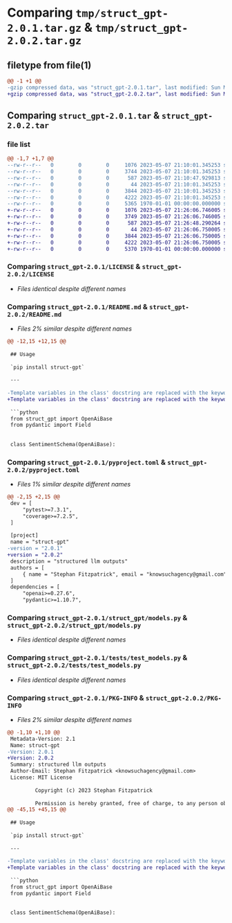 # Comparing `tmp/struct_gpt-2.0.1.tar.gz` & `tmp/struct_gpt-2.0.2.tar.gz`

## filetype from file(1)

```diff
@@ -1 +1 @@
-gzip compressed data, was "struct_gpt-2.0.1.tar", last modified: Sun May  7 21:10:47 2023, max compression
+gzip compressed data, was "struct_gpt-2.0.2.tar", last modified: Sun May  7 21:26:48 2023, max compression
```

## Comparing `struct_gpt-2.0.1.tar` & `struct_gpt-2.0.2.tar`

### file list

```diff
@@ -1,7 +1,7 @@
--rw-r--r--   0        0        0     1076 2023-05-07 21:10:01.345253 struct_gpt-2.0.1/LICENSE
--rw-r--r--   0        0        0     3744 2023-05-07 21:10:01.345253 struct_gpt-2.0.1/README.md
--rw-r--r--   0        0        0      587 2023-05-07 21:10:47.929813 struct_gpt-2.0.1/pyproject.toml
--rw-r--r--   0        0        0       44 2023-05-07 21:10:01.345253 struct_gpt-2.0.1/struct_gpt/__init__.py
--rw-r--r--   0        0        0     3844 2023-05-07 21:10:01.345253 struct_gpt-2.0.1/struct_gpt/models.py
--rw-r--r--   0        0        0     4222 2023-05-07 21:10:01.345253 struct_gpt-2.0.1/tests/test_models.py
--rw-r--r--   0        0        0     5365 1970-01-01 00:00:00.000000 struct_gpt-2.0.1/PKG-INFO
+-rw-r--r--   0        0        0     1076 2023-05-07 21:26:06.746005 struct_gpt-2.0.2/LICENSE
+-rw-r--r--   0        0        0     3749 2023-05-07 21:26:06.746005 struct_gpt-2.0.2/README.md
+-rw-r--r--   0        0        0      587 2023-05-07 21:26:48.290264 struct_gpt-2.0.2/pyproject.toml
+-rw-r--r--   0        0        0       44 2023-05-07 21:26:06.750005 struct_gpt-2.0.2/struct_gpt/__init__.py
+-rw-r--r--   0        0        0     3844 2023-05-07 21:26:06.750005 struct_gpt-2.0.2/struct_gpt/models.py
+-rw-r--r--   0        0        0     4222 2023-05-07 21:26:06.750005 struct_gpt-2.0.2/tests/test_models.py
+-rw-r--r--   0        0        0     5370 1970-01-01 00:00:00.000000 struct_gpt-2.0.2/PKG-INFO
```

### Comparing `struct_gpt-2.0.1/LICENSE` & `struct_gpt-2.0.2/LICENSE`

 * *Files identical despite different names*

### Comparing `struct_gpt-2.0.1/README.md` & `struct_gpt-2.0.2/README.md`

 * *Files 2% similar despite different names*

```diff
@@ -12,15 +12,15 @@
 
 ## Usage
 
 `pip install struct-gpt`
 
 ---
 
-Template variables in the class' docstring are replaced with the keyword arguments passed to `create`.
+Template variables in the class' docstring are replaced with the keyword arguments passed to `from_openai`.
 
 ```python
 from struct_gpt import OpenAiBase
 from pydantic import Field
 
 
 class SentimentSchema(OpenAiBase):
```

### Comparing `struct_gpt-2.0.1/pyproject.toml` & `struct_gpt-2.0.2/pyproject.toml`

 * *Files 1% similar despite different names*

```diff
@@ -2,15 +2,15 @@
 dev = [
     "pytest>=7.3.1",
     "coverage>=7.2.5",
 ]
 
 [project]
 name = "struct-gpt"
-version = "2.0.1"
+version = "2.0.2"
 description = "structured llm outputs"
 authors = [
     { name = "Stephan Fitzpatrick", email = "knowsuchagency@gmail.com" },
 ]
 dependencies = [
     "openai>=0.27.6",
     "pydantic>=1.10.7",
```

### Comparing `struct_gpt-2.0.1/struct_gpt/models.py` & `struct_gpt-2.0.2/struct_gpt/models.py`

 * *Files identical despite different names*

### Comparing `struct_gpt-2.0.1/tests/test_models.py` & `struct_gpt-2.0.2/tests/test_models.py`

 * *Files identical despite different names*

### Comparing `struct_gpt-2.0.1/PKG-INFO` & `struct_gpt-2.0.2/PKG-INFO`

 * *Files 2% similar despite different names*

```diff
@@ -1,10 +1,10 @@
 Metadata-Version: 2.1
 Name: struct-gpt
-Version: 2.0.1
+Version: 2.0.2
 Summary: structured llm outputs
 Author-Email: Stephan Fitzpatrick <knowsuchagency@gmail.com>
 License: MIT License
         
         Copyright (c) 2023 Stephan Fitzpatrick
         
         Permission is hereby granted, free of charge, to any person obtaining a copy
@@ -45,15 +45,15 @@
 
 ## Usage
 
 `pip install struct-gpt`
 
 ---
 
-Template variables in the class' docstring are replaced with the keyword arguments passed to `create`.
+Template variables in the class' docstring are replaced with the keyword arguments passed to `from_openai`.
 
 ```python
 from struct_gpt import OpenAiBase
 from pydantic import Field
 
 
 class SentimentSchema(OpenAiBase):
```

